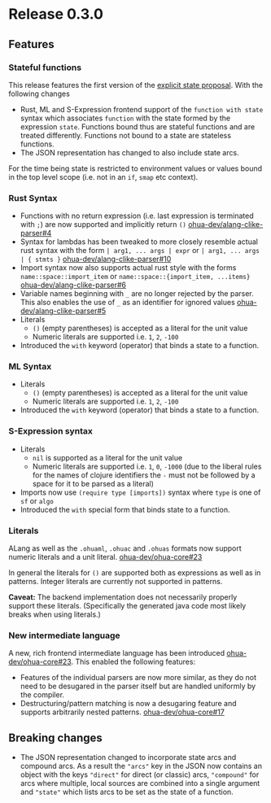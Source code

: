 # Release 0.3.0

## Features

### Stateful functions

This release features the first version of the [explicit state
proposal](https://github.com/ohua-dev/ohua-core/issues/22). With the following
changes

- Rust, ML and S-Expression frontend support of the `function with state` syntax
  which associates `function` with the state formed by the expression `state`.
  Functions bound thus are stateful functions and are treated differently.
  Functions not bound to a state are stateless functions.
- The JSON representation has changed to also include state arcs.

For the time being state is restricted to environment values or values bound in
the top level scope (i.e. not in an `if`, `smap` etc context).

### Rust Syntax

- Functions with no return expression (i.e. last expression is terminated with
  `;`) are now supported and implicitly return `()`
  [ohua-dev/alang-clike-parser#4](https://github.com/ohua-dev/alang-clike-parser/issues/4)
- Syntax for lambdas has been tweaked to more closely resemble actual rust
  syntax with the form `| arg1, ... args | expr` or `| arg1, ... args | { stmts
  }` [ohua-dev/alang-clike-parser#10](https://github.com/ohua-dev/alang-clike-parser/issues/10)
- Import syntax now also supports actual rust style with the forms
  `name::space::import_item` or `name::space::{import_item, ...items}`
  [ohua-dev/alang-clike-parser#6](https://github.com/ohua-dev/alang-clike-parser/issues/6)
- Variable names beginning with `_` are no longer rejected by the parser. This
  also enables the use of `_` as an identifier for ignored values
  [ohua-dev/alang-clike-parser#5](https://github.com/ohua-dev/alang-clike-parser/issues/5)
- Literals
  - `()` (empty parentheses) is accepted as a literal for the unit value
  - Numeric literals are supported i.e. `1`, `2`, `-100`
- Introduced the `with` keyword (operator) that binds a state to a function.

### ML Syntax

- Literals
  - `()` (empty parentheses) is accepted as a literal for the unit value
  - Numeric literals are supported i.e. `1`, `2`, `-100`
- Introduced the `with` keyword (operator) that binds a state to a function.

### S-Expression syntax

- Literals
  - `nil` is supported as a literal for the unit value
  - Numeric literals are supported i.e. `1`, `0`, `-1000` (due to the liberal
    rules for the names of clojure identifiers the `-` must not be followed by a
    space for it to be parsed as a literal)
- Imports now use `(require type [imports])` syntax where `type` is one of `sf` or `algo`
- Introduced the `with` special form that binds state to a function.

### Literals

ALang as well as the `.ohuaml`, `.ohuac` and `.ohuas` formats now support
numeric literals and a unit literal.
[ohua-dev/ohua-core#23](https://github.com/ohua-dev/ohua-core/issues/23)

In general the literals for `()` are supported both as expressions as well as in
patterns. Integer literals are currently not supported in patterns.

**Caveat:** The backend implementation does not necessarily properly support
these literals. (Specifically the generated java code most likely breaks when
using literals.)

### New intermediate language

A new, rich frontend intermediate language has been introduced
[ohua-dev/ohua-core#23](https://github.com/ohua-dev/ohua-core/issues/23). This
enabled the following features:

- Features of the individual parsers are now more similar, as they do not need
  to be desugared in the parser itself but are handled uniformly by the compiler.
- Destructuring/pattern matching is now a desugaring feature and supports
  arbitrarily nested patterns.
  [ohua-dev/ohua-core#17](https://github.com/ohua-dev/ohua-core/issues/17)

## Breaking changes

- The JSON representation changed to incorporate state arcs and compound arcs.
  As a result the `"arcs"` key in the JSON now contains an object with the keys
  `"direct"` for direct (or classic) arcs, `"compound"` for arcs where multiple,
  local sources are combined into a single argument and `"state"` which lists
  arcs to be set as the state of a function.
